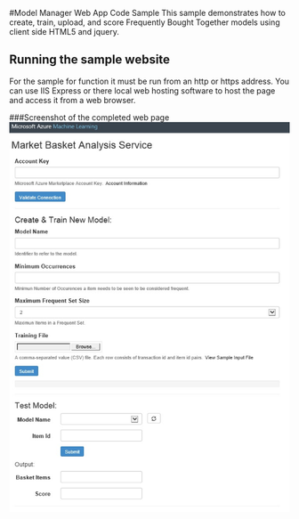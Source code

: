 #Model Manager Web App Code Sample
This sample demonstrates how to create, train, upload, and score Frequently Bought Together models using client side HTML5 and jquery.

## Running the sample website
For the sample for function it must be run from an http or https address.  You can use IIS Express or there local web hosting software to host the page and access it from a web browser.

###Screenshot of the completed web page
![JosephMart][1]

[1]: ./screenshot.jpg
